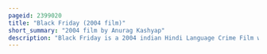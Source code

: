 ```yaml
---
pageid: 2399020
title: "Black Friday (2004 film)"
short_summary: "2004 film by Anurag Kashyap"
description: "Black Friday is a 2004 indian Hindi Language Crime Film written and directed by Anurag Kashyap. Based on black friday the true Story of the Bombay Bomb blasts a Book by Hussain Zaidi about Bombay Bombings 1993 chronicles the Events that led to the Blasts and the subsequent Police Investigation. Produced by Arindam Mitra of Mid-Day, the Film Stars Pawan Malhotra, Kay Kay Menon, Aditya Srivastava, Kishor Kadam and Zakir Hussain."
---
```

